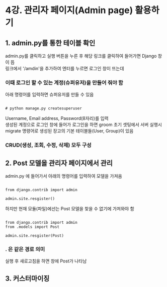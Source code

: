 # 4강. 관리자 페이지(Admin page) 활용하기

## 1. admin.py를 통한 테이블 확인  
admin.py를 클릭하고 실행 버튼을 누른 후 해당 링크를 클릭하여 들어가면 Django 창이 뜸  
링크에서 '/amdin'을 추가하여 엔터를 누르면 로그인 창이 뜨는데  
### 이때 로그인 할 수 있는 계정(슈퍼유저)을 만들어 줘야 함  
아래 명령어를 입력하면 슈퍼유저를 만들 수 있음  
<pre><code>
# python manage.py createsuperuser
</code></pre>  
Username, Email address, Password(8자리)를 입력  
생성된 계정으로 로그인 창에 들어가 로그인을 하면 groom 초기 셋팅에서 서버 실행시 migrate 명령어로 생성된 장고의 기본 테이블들(User, Group)이 있음  
### CRUD(생성, 조회, 수정, 삭제) 모두 구성  

## 2. Post 모델을 관리자 페이지에서 관리  
admin.py 에 들어가서 아래의 명령어를 입력하여 모델을 가져옴  
<pre><code>
from django.contrib import admin  
  
admin.site.resgister()
</code></pre>  
하지만 현재 모듈(파일)에선는 Post 모델을 찾을 수 없기에 가져와야 함  
<pre><code>
from django.contrib import admin  
from .models import Post  
  
admin.site.resgister(Post)
</code></pre>  
### . 은 같은 경로 의미  
실행 후 새로고침을 하면 창에 Post가 나타남  

## 3. 커스터마이징  
